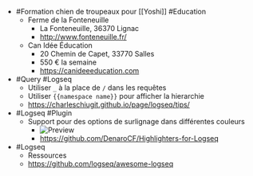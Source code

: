 - #Formation chien de troupeaux pour [[Yoshi]] #Education
	- Ferme de la Fonteneuille
		- La Fonteneuille, 36370 Lignac
		- http://www.fonteneuille.fr/
	- Can Idée Éducation
		- 20 Chemin de Capet, 33770 Salles
		- 550 € la semaine
		- https://canideeeducation.com
- #Query #Logseq
	- Utiliser `_` à la place de `/` dans les requêtes
	- Utiliser `{{namespace name}}` pour afficher la hierarchie
	- https://charleschiugit.github.io/page/logseq/tips/
- #Logseq #Plugin
	- Support pour des options de surlignage dans différentes couleurs
		- ![Preview](https://github.com/DenaroCF/Highlighters-for-Logseq/blob/main/imgs/Highlighters-photo.png?raw=true)
		- https://github.com/DenaroCF/Highlighters-for-Logseq
- #Logseq
	- Ressources
	- https://github.com/logseq/awesome-logseq